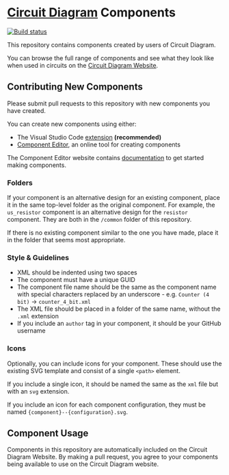 # [Circuit Diagram](http://www.circuit-diagram.org/) Components

[![Build status](https://ci.appveyor.com/api/projects/status/5udo733v1fnn0pi8/branch/master?svg=true)](https://ci.appveyor.com/project/CircuitDiagram/components/branch/master)

This repository contains components created by users of Circuit Diagram.

You can browse the full range of components and see what they look like when used in circuits on the [Circuit Diagram Website](http://www.circuit-diagram.org/components).

## Contributing New Components

Please submit pull requests to this repository with new components you have created.

You can create new components using either:

- The Visual Studio Code [extension](https://github.com/circuitdiagram/circuitdiagram-vscode)
**(recommended)**
- [Component Editor](https://componenteditor.com/), an online tool for creating components

The Component Editor website contains [documentation](https://componenteditor.com/help/) to get
started making components.

### Folders

If your component is an alternative design for an existing component, place it in
the same top-level folder as the original component. For example, the `us_resistor` component is an alternative design for the `resistor` component. They are both in the `/common` folder of this repository.

If there is no existing component similar to the one you have made, place it in the
folder that seems most appropriate.

### Style & Guidelines

- XML should be indented using two spaces
- The component must have a unique GUID
- The component file name should be the same as the component name with special characters
replaced by an underscore - e.g. `Counter (4 bit)` -> `counter_4_bit.xml`
- The XML file should be placed in a folder of the same name, without the `.xml` extension
- If you include an `author` tag in your component, it should be your GitHub username

### Icons

Optionally, you can include icons for your component. These should use the existing SVG template and consist of a single `<path>` element.

If you include a single icon, it should be named the same as the `xml` file but with an `svg` extension.

If you include an icon for each component configuration, they must be named `{component}--{configuration}.svg`.

## Component Usage

Components in this repository are automatically included on the Circuit Diagram Website. By making a pull request, you agree to your components being available to use on the Circuit Diagram website.
